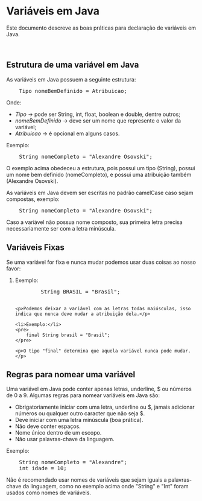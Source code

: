 <h1>Variáveis em Java</h1>
	<p>Este documento descreve as boas práticas para declaração de variáveis em Java.</p>
<br>

<h2>Estrutura de uma variável em Java</h2>
<p>As variáveis em Java possuem a seguinte estrutura:</p>

<pre>
	Tipo nomeBemDefinido = Atribuicao;
</pre>

<p>Onde:</p>
<ul>
	<li><em>Tipo</em> -> pode ser String, int, float, boolean e double, dentre outros;</li>
	<li><em>nomeBemDefinido</em> -> deve ser um nome que represente o valor da variável;</li>
	<li><em>Atribuicao</em> -> é opcional em alguns casos.</li>
</ul>

<p>Exemplo:</p>

<pre>
	String nomeCompleto = "Alexandre Osovski";
</pre>

<p>O exemplo acima obedeceu a estrutura, pois possui um tipo (String), possui um nome bem definido (nomeCompleto), e possui uma atribuição também (Alexandre Osovski).</p>

<p>As variáveis em Java devem ser escritas no padrão camelCase caso sejam compostas, exemplo:</p>

<pre>
	String nomeCompleto = "Alexandre Osovski";
</pre>

<p>Caso a variável não possua nome composto, sua primeira letra precisa necessariamente ser com a letra minúscula.</p>

<h2>Variáveis Fixas</h2>
<p>Se uma variável for fixa e nunca mudar podemos usar duas coisas ao nosso favor:</p>

<ol>
	<li>Exemplo:</li>
	<pre>
		String BRASIL = "Brasil";
	</pre>

	<p>Podemos deixar a variável com as letras todas maiúsculas, isso indica que nunca deve mudar a atribuição dela.</p>

	<li>Exemplo:</li>
	<pre>
		final String brasil = "Brasil";
	</pre>

	<p>O tipo "final" determina que aquela variável nunca pode mudar.</p>
</ol>

<h2>Regras para nomear uma variável</h2>
<p>Uma variável em Java pode conter apenas letras, underline, $ ou números de 0 a 9. Algumas regras para nomear variáveis em Java são:</p>

<ul>
	<li>Obrigatoriamente iniciar com uma letra, underline ou $, jamais adicionar números ou qualquer outro caracter que não seja $.</li>
	<li>Deve iniciar com uma letra minúscula (boa prática).</li>
	<li>Não deve conter espaços.</li>
	<li>Nome único dentro de um escopo.</li>
	<li>Não usar palavras-chave da linguagem.</li>
</ul>

<p>Exemplo:</p>

<pre>
	String nomeCompleto = "Alexandre";
	int idade = 10;
</pre>

<p>Não é recomendado usar nomes de variáveis que sejam iguais a palavras-chave da linguagem, como no exemplo acima onde "String" e "Int" foram usados como nomes de variáveis.</
